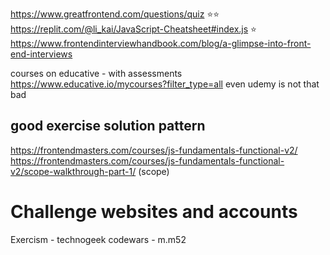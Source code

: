 https://www.greatfrontend.com/questions/quiz
⭐️⭐️ https://replit.com/@li_kai/JavaScript-Cheatsheet#index.js
⭐️ https://www.frontendinterviewhandbook.com/blog/a-glimpse-into-front-end-interviews

courses on educative - with assessments
https://www.educative.io/mycourses?filter_type=all
even udemy is not that bad

## good exercise solution pattern

https://frontendmasters.com/courses/js-fundamentals-functional-v2/
https://frontendmasters.com/courses/js-fundamentals-functional-v2/scope-walkthrough-part-1/ (scope)

# Challenge websites and accounts

Exercism - technogeek
codewars - m.m52
